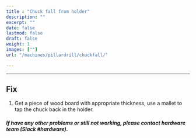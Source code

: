 ```yaml
---
title : "Chuck fall from holder"
description: ""
excerpt: ""
date: false
lastmod: false
draft: false
weight: 1
images: [""]
url: "/machines/pillardrill/chuckfall/"

---
```

---

## Fix

1. Get a piece of wood board with appropriate thickness, use a mallet to tap the chuck back in the holder.




##### If have any other problems or still not working, please contact hardware team (Slack #hardware).